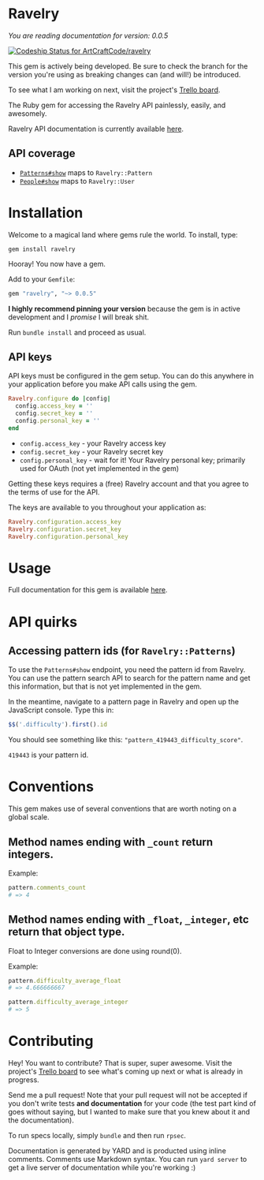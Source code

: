 # Ravelry

_You are reading documentation for version: 0.0.5_

[ ![Codeship Status for ArtCraftCode/ravelry](https://codeship.com/projects/fc6710e0-5719-0133-36cc-5ebc52a48109/status?branch=0.0.5)](https://codeship.com/projects/109462)

This gem is actively being developed. Be sure to check the branch for the version you're using as breaking changes can (and will!) be introduced.

To see what I am working on next, visit the project's [Trello board](https://trello.com/b/o8gs4cWI/ravelry).

The Ruby gem for accessing the Ravelry API painlessly, easily, and awesomely.

Ravelry API documentation is currently available [here](http://www.ravelry.com/api).

## API coverage

* [`Patterns#show`](http://www.ravelry.com/api#patterns_show) maps to `Ravelry::Pattern`
* [`People#show`](http://www.ravelry.com/api#people_show) maps to `Ravelry::User`

# Installation

Welcome to a magical land where gems rule the world. To install, type:

```
gem install ravelry
```

Hooray! You now have a gem.

Add to your `Gemfile`:

```ruby
gem "ravelry", "~> 0.0.5"
```

**I highly recommend pinning your version** because the gem is in active development and I _promise_ I will break shit.

Run `bundle install` and proceed as usual.

## API keys

API keys must be configured in the gem setup. You can do this anywhere in your application before you make API calls using the gem.

```ruby
Ravelry.configure do |config|
  config.access_key = ''
  config.secret_key = ''
  config.personal_key = ''
end
```

* `config.access_key` - your Ravelry access key
* `config.secret_key` - your Ravelry secret key
* `config.personal_key` - wait for it! Your Ravelry personal key; primarily used for OAuth (not yet implemented in the gem)

Getting these keys requires a (free) Ravelry account and that you agree to the terms of use for the API.

The keys are available to you throughout your application as:

```ruby
Ravelry.configuration.access_key
Ravelry.configuration.secret_key
Ravelry.configuration.personal_key
```

# Usage

Full documentation for this gem is available [here](http://www.rubydoc.info/gems/ravelry/0.0.5).

# API quirks

## Accessing pattern ids (for `Ravelry::Patterns`)

To use the `Patterns#show` endpoint, you need the pattern id from Ravelry. You can use the pattern search API to search for the pattern name and get this information, but that is not yet implemented in the gem.

In the meantime, navigate to a pattern page in Ravelry and open up the JavaScript console. Type this in:

```javascript
$$('.difficulty').first().id
```

You should see something like this: ```"pattern_419443_difficulty_score"```.

```419443``` is your pattern id.

# Conventions

This gem makes use of several conventions that are worth noting on a global scale.

## Method names ending with `_count` return integers.

Example:

```ruby
pattern.comments_count
# => 4
```

## Method names ending with `_float`, `_integer`, etc return that object type.

Float to Integer conversions are done using round(0).

Example:

```ruby
pattern.difficulty_average_float
# => 4.666666667

pattern.difficulty_average_integer
# => 5
```

# Contributing

Hey! You want to contribute? That is super, super awesome. Visit the project's [Trello board](https://trello.com/b/o8gs4cWI/ravelry) to see what's coming up next or what is already in progress.

Send me a pull request! Note that your pull request will not be accepted if you don't write tests **and documentation** for your code (the test part kind of goes without saying, but I wanted to make sure that you knew about it and the documentation).

To run specs locally, simply `bundle` and then run `rpsec`.

Documentation is generated by YARD and is producted using inline comments. Comments use Markdown syntax. You can run `yard server` to get a live server of documentation while you're working :)
